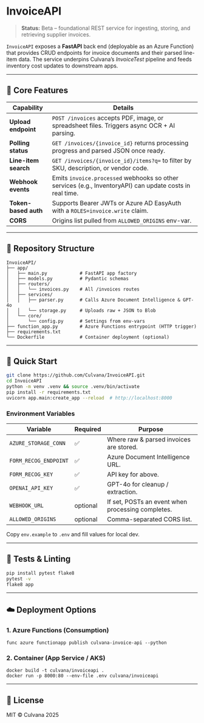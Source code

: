 # InvoiceAPI

> **Status:** Beta – foundational REST service for ingesting, storing, and retrieving supplier invoices.

`InvoiceAPI` exposes a **FastAPI** back end (deployable as an Azure Function) that provides CRUD endpoints for invoice documents and their parsed line-item data. The service underpins Culvanaʼs *InvoiceTest* pipeline and feeds inventory cost updates to downstream apps.

---

## 🎯 Core Features

| Capability           | Details                                                                                                  |
| -------------------- | -------------------------------------------------------------------------------------------------------- |
| **Upload endpoint**  | `POST /invoices` accepts PDF, image, or spreadsheet files. Triggers async OCR + AI parsing.              |
| **Polling status**   | `GET /invoices/{invoice_id}` returns processing progress and parsed JSON once ready.                     |
| **Line-item search** | `GET /invoices/{invoice_id}/items?q=` to filter by SKU, description, or vendor code.                     |
| **Webhook events**   | Emits `invoice.processed` webhooks so other services (e.g., InventoryAPI) can update costs in real time. |
| **Token-based auth** | Supports Bearer JWTs or Azure AD EasyAuth with a `ROLES=invoice.write` claim.                            |
| **CORS**             | Origins list pulled from `ALLOWED_ORIGINS` env-var.                                                      |

---

## 📁 Repository Structure

```
InvoiceAPI/
├── app/
│   ├── main.py            # FastAPI app factory
│   ├── models.py          # Pydantic schemas
│   ├── routers/
│   │   └── invoices.py    # All /invoices routes
│   ├── services/
│   │   ├── parser.py      # Calls Azure Document Intelligence & GPT-4o
│   │   └── storage.py     # Uploads raw + JSON to Blob
│   └── core/
│       └── config.py      # Settings from env-vars
├── function_app.py        # Azure Functions entrypoint (HTTP trigger)
├── requirements.txt
└── Dockerfile             # Container deployment (optional)
```

---

## 🚀 Quick Start

```bash
git clone https://github.com/Culvana/InvoiceAPI.git
cd InvoiceAPI
python -m venv .venv && source .venv/bin/activate
pip install -r requirements.txt
uvicorn app.main:create_app --reload  # http://localhost:8000
```

### Environment Variables

| Variable              | Required | Purpose                                           |
| --------------------- | -------- | ------------------------------------------------- |
| `AZURE_STORAGE_CONN`  | ✅        | Where raw & parsed invoices are stored.           |
| `FORM_RECOG_ENDPOINT` | ✅        | Azure Document Intelligence URL.                  |
| `FORM_RECOG_KEY`      | ✅        | API key for above.                                |
| `OPENAI_API_KEY`      | ✅        | GPT-4o for cleanup / extraction.                  |
| `WEBHOOK_URL`         | optional | If set, POSTs an event when processing completes. |
| `ALLOWED_ORIGINS`     | optional | Comma-separated CORS list.                        |

Copy `env.example` to `.env` and fill values for local dev.

---

## 🧪 Tests & Linting

```bash
pip install pytest flake8
pytest -v
flake8 app
```

---

## ☁️ Deployment Options

### 1. Azure Functions (Consumption)

```
func azure functionapp publish culvana-invoice-api --python
```

### 2. Container (App Service / AKS)

```
docker build -t culvana/invoiceapi .
docker run -p 8000:80 --env-file .env culvana/invoiceapi
```

---

## 📝 License

MIT © Culvana 2025
